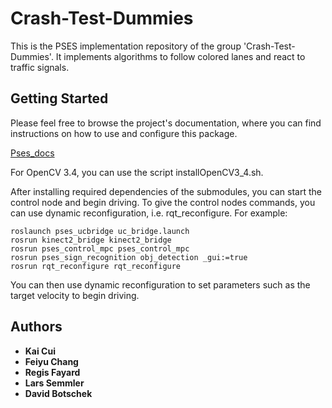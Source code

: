 # Crash-Test-Dummies
This is the PSES implementation repository of the group 'Crash-Test-Dummies'. It implements algorithms to follow colored lanes and react to traffic signals.

## Getting Started

Please feel free to browse the project's documentation, where you can find instructions on how to use and configure this package.

[Pses_docs](https://github.com/tud-pses/pses_docs)

For OpenCV 3.4, you can use the script installOpenCV3_4.sh. 

After installing required dependencies of the submodules, you can start the control node and begin driving. To give the control nodes commands, you can use dynamic reconfiguration, i.e. rqt_reconfigure. For example: 

```
roslaunch pses_ucbridge uc_bridge.launch 
rosrun kinect2_bridge kinect2_bridge
rosrun pses_control_mpc pses_control_mpc
rosrun pses_sign_recognition obj_detection _gui:=true
rosrun rqt_reconfigure rqt_reconfigure
```

You can then use dynamic reconfiguration to set parameters such as the target velocity to begin driving.

## Authors

* **Kai Cui**
* **Feiyu Chang**
* **Regis Fayard**
* **Lars Semmler**
* **David Botschek**
